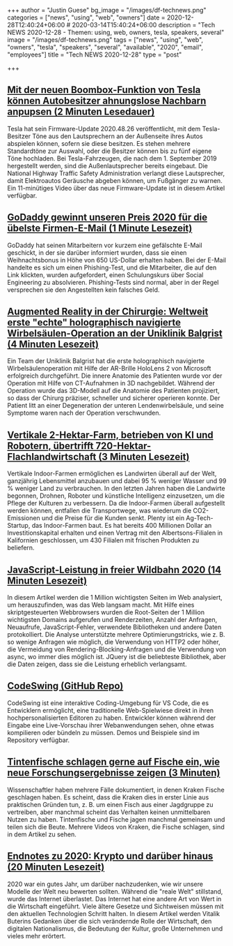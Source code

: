 +++
author = "Justin Guese"
bg_image = "/images/df-technews.png"
categories = ["news", "using", "web", "owners"]
date = 2020-12-28T12:40:24+06:00 # 2020-03-14T15:40:24+06:00
description = "Tech NEWS 2020-12-28 - Themen: using, web, owners, tesla, speakers, several"
image = "/images/df-technews.png"
tags = ["news", "using", "web", "owners", "tesla", "speakers", "several", "available", "2020", "email", "employees"]
title = "Tech NEWS 2020-12-28"
type = "post"

+++

## [Mit der neuen Boombox-Funktion von Tesla können Autobesitzer ahnungslose Nachbarn anpupsen (2 Minuten Lesedauer)](https://www.theverge.com/2020/12/25/22199963/tesla-holiday-update-fart-sound-horn-goat-boombox/1/01000176a9081b4b-a87bb78c-5f68-465f-adee-45ed0cb2fcec-000000/209tukXgi9FLHFp43KAHbo806PhDoZa9xIPR-HvE3co=173)

 Tesla hat sein Firmware-Update 2020.48.26 veröffentlicht, mit dem Tesla-Besitzer Töne aus den Lautsprechern an der Außenseite ihres Autos abspielen können, sofern sie diese besitzen. Es stehen mehrere Standardtöne zur Auswahl, oder die Besitzer können bis zu fünf eigene Töne hochladen. Bei Tesla-Fahrzeugen, die nach dem 1. September 2019 hergestellt werden, sind die Außenlautsprecher bereits eingebaut. Die National Highway Traffic Safety Administration verlangt diese Lautsprecher, damit Elektroautos Geräusche abgeben können, um Fußgänger zu warnen. Ein 11-minütiges Video über das neue Firmware-Update ist in diesem Artikel verfügbar.

## [GoDaddy gewinnt unseren Preis 2020 für die übelste Firmen-E-Mail (1 Minute Lesezeit)](https://www.theverge.com/2020/12/24/22199406/godaddy-wins-2020-stupidity-award/1/01000176a9081b4b-a87bb78c-5f68-465f-adee-45ed0cb2fcec-000000/exfXOeXzGkDSoAQ5p46i67EauuKU8v9HD1lN23Z4sV8=173)

 GoDaddy hat seinen Mitarbeitern vor kurzem eine gefälschte E-Mail geschickt, in der sie darüber informiert wurden, dass sie einen Weihnachtsbonus in Höhe von 650 US-Dollar erhalten haben. Bei der E-Mail handelte es sich um einen Phishing-Test, und die Mitarbeiter, die auf den Link klickten, wurden aufgefordert, einen Schulungskurs über Social Engineering zu absolvieren. Phishing-Tests sind normal, aber in der Regel versprechen sie den Angestellten kein falsches Geld.

## [Augmented Reality in der Chirurgie: Weltweit erste "echte" holographisch navigierte Wirbelsäulen-Operation an der Uniklinik Balgrist (4 Minuten Lesezeit)](https://news.microsoft.com/de-ch/2020/12/11/hololens-in-surgery//1/01000176a9081b4b-a87bb78c-5f68-465f-adee-45ed0cb2fcec-000000/Cz3mpOqX6ryok4prqbHw3zPX6t1SGKtZNlqxqebrsMI=173)

 Ein Team der Uniklinik Balgrist hat die erste holographisch navigierte Wirbelsäulenoperation mit Hilfe der AR-Brille HoloLens 2 von Microsoft erfolgreich durchgeführt. Die innere Anatomie des Patienten wurde vor der Operation mit Hilfe von CT-Aufnahmen in 3D nachgebildet. Während der Operation wurde das 3D-Modell auf die Anatomie des Patienten projiziert, so dass der Chirurg präziser, schneller und sicherer operieren konnte. Der Patient litt an einer Degeneration der unteren Lendenwirbelsäule, und seine Symptome waren nach der Operation verschwunden.

## [Vertikale 2-Hektar-Farm, betrieben von KI und Robotern, übertrifft 720-Hektar-Flachlandwirtschaft (3 Minuten Lesezeit)](https://www.intelligentliving.co/vertical-farm-out-produces-flat-farm//1/01000176a9081b4b-a87bb78c-5f68-465f-adee-45ed0cb2fcec-000000/_YDw7A1yXmNEW7GF9HNjVOmcfIKnDQrZmpB_z4uwT_Y=173)

 Vertikale Indoor-Farmen ermöglichen es Landwirten überall auf der Welt, ganzjährig Lebensmittel anzubauen und dabei 95 % weniger Wasser und 99 % weniger Land zu verbrauchen. In den letzten Jahren haben die Landwirte begonnen, Drohnen, Roboter und künstliche Intelligenz einzusetzen, um die Pflege der Kulturen zu verbessern. Da die Indoor-Farmen überall aufgestellt werden können, entfallen die Transportwege, was wiederum die CO2-Emissionen und die Preise für die Kunden senkt. Plenty ist ein Ag-Tech-Startup, das Indoor-Farmen baut. Es hat bereits 400 Millionen Dollar an Investitionskapital erhalten und einen Vertrag mit den Albertsons-Filialen in Kalifornien geschlossen, um 430 Filialen mit frischen Produkten zu beliefern.

## [JavaScript-Leistung in freier Wildbahn 2020 (14 Minuten Lesezeit)](https://catchjs.com/Blog/PerformanceInTheWild/1/01000176a9081b4b-a87bb78c-5f68-465f-adee-45ed0cb2fcec-000000/IBiKoYRWl03_tbDUXpIEEMtOb_XdemHoF4d15PDVYmU=173)

 In diesem Artikel werden die 1 Million wichtigsten Seiten im Web analysiert, um herauszufinden, was das Web langsam macht. Mit Hilfe eines skriptgesteuerten Webbrowsers wurden die Root-Seiten der 1 Million wichtigsten Domains aufgerufen und Renderzeiten, Anzahl der Anfragen, Neuaufrufe, JavaScript-Fehler, verwendete Bibliotheken und andere Daten protokolliert. Die Analyse unterstützte mehrere Optimierungstricks, wie z. B. so wenige Anfragen wie möglich, die Verwendung von HTTP2 oder höher, die Vermeidung von Rendering-Blocking-Anfragen und die Verwendung von async, wo immer dies möglich ist. JQuery ist die beliebteste Bibliothek, aber die Daten zeigen, dass sie die Leistung erheblich verlangsamt.

## [CodeSwing (GitHub Repo)](https://github.com/codespaces-contrib/codeswing/1/01000176a9081b4b-a87bb78c-5f68-465f-adee-45ed0cb2fcec-000000/3ZDPJdUX5yExikcsdJoxYKXwb1-dD0sY9bGfo_nvXPw=173)

 CodeSwing ist eine interaktive Coding-Umgebung für VS Code, die es Entwicklern ermöglicht, eine traditionelle Web-Spielwiese direkt in ihren hochpersonalisierten Editoren zu haben. Entwickler können während der Eingabe eine Live-Vorschau ihrer Webanwendungen sehen, ohne etwas kompilieren oder bündeln zu müssen. Demos und Beispiele sind im Repository verfügbar.

## [Tintenfische schlagen gerne auf Fische ein, wie neue Forschungsergebnisse zeigen (3 Minuten)](https://gizmodo.com/octopuses-like-to-punch-fish-new-research-suggests-1845929379/1/01000176a9081b4b-a87bb78c-5f68-465f-adee-45ed0cb2fcec-000000/bTtS7oMS28YHHDpX9SuB0_ZnAPYxP3WCE4d73YqnN4g=173)

 Wissenschaftler haben mehrere Fälle dokumentiert, in denen Kraken Fische geschlagen haben. Es scheint, dass die Kraken dies in erster Linie aus praktischen Gründen tun, z. B. um einen Fisch aus einer Jagdgruppe zu vertreiben, aber manchmal scheint das Verhalten keinen unmittelbaren Nutzen zu haben. Tintenfische und Fische jagen manchmal gemeinsam und teilen sich die Beute. Mehrere Videos von Kraken, die Fische schlagen, sind in dem Artikel zu sehen.

## [Endnotes zu 2020: Krypto und darüber hinaus (20 Minuten Lesezeit)](https://vitalik.ca/general/2020/12/28/endnotes.html/1/01000176a9081b4b-a87bb78c-5f68-465f-adee-45ed0cb2fcec-000000/JJKY5GJEAbzkx30481daHeZhfCY9aF5mOKveEL9916I=173)

 2020 war ein gutes Jahr, um darüber nachzudenken, wie wir unsere Modelle der Welt neu bewerten sollten. Während die "reale Welt" stillstand, wurde das Internet überlastet. Das Internet hat eine andere Art von Wert in die Wirtschaft eingeführt. Viele ältere Gesetze und Sichtweisen müssen mit den aktuellen Technologien Schritt halten. In diesem Artikel werden Vitalik Buterins Gedanken über die sich verändernde Rolle der Wirtschaft, den digitalen Nationalismus, die Bedeutung der Kultur, große Unternehmen und vieles mehr erörtert.

